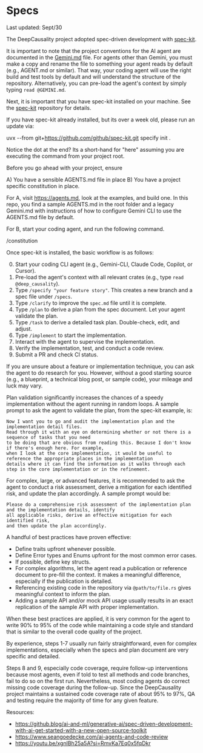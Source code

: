 # Specs

Last updated: Sept/30 

The DeepCausality project adopted spec-driven development with [spec-kit](https://github.com/github/spec-kit?tab=readme-ov-file#-detailed-process).

It is important to note that the project conventions for the AI agent are documented in the [Gemini.md](../GEMINI.md) file. For agents other than Gemini, you must make a copy and rename the file to something your agent reads by default (e.g., AGENT.md or similar). That way, your coding agent will use the right build and test tools by default and will understand the structure of the repository. Alternatively, you can pre-load the agent's context by simply typing `read @GEMINI.md`.

Next, it is important that you have spec-kit installed on your machine. See the [spec-kit](https://github.com/github/spec-kit?tab=readme-ov-file#-detailed-process) repository for details.

If you have spec-kit already installed, but its over a week old, please run an update via:

uvx --from git+https://github.com/github/spec-kit.git specify init .

Notice the dot at the end? Its a short-hand for "here" assuming you are executing the command from your project root. 

Before you go ahead with your project, ensure

A) You have a sensible AGENTS.md file in place
B) You have a project specific constitution in place.

For A, visit https://agents.md, look at the examples, and build one. 
In this repo, you find a sample AGENTS.md in the root folder and a 
legacy Gemini.md with instructions of how to configure Gemini CLI to use the
AGENTS.md file by default.

For B, start your coding agent, and run the following command. 

/constitution

Once spec-kit is installed, the basic workflow is as follows:

0) Start your coding CLI agent (e.g., Gemini-CLI, Claude Code, Copilot, or Cursor).
1) Pre-load the agent's context with all relevant crates (e.g., type `read @deep_causality`).
2) Type `/specify "your feature story"`. This creates a new branch and a spec file under `/specs`.
3) Type `/clarify` to improve the `spec.md` file until it is complete.
4) Type `/plan` to derive a plan from the spec document. Let your agent validate the plan.
5) Type `/task` to derive a detailed task plan. Double-check, edit, and adjust.
6) Type `/implement` to start the implementation.
7) Interact with the agent to supervise the implementation.
8) Verify the implementation, test, and conduct a code review.
9) Submit a PR and check CI status.

If you are unsure about a feature or implementation technique, you can ask the agent to do research for you. However, without a good starting source (e.g., a blueprint, a technical blog post, or sample code), your mileage and luck may vary.

Plan validation significantly increases the chances of a speedy implementation without the agent running in random loops. A sample prompt to ask the agent to validate the plan, from the spec-kit example, is:

    Now I want you to go and audit the implementation plan and the implementation detail files.
    Read through it with an eye on determining whether or not there is a sequence of tasks that you need
    to be doing that are obvious from reading this. Because I don't know if there's enough here. For example,
    when I look at the core implementation, it would be useful to reference the appropriate places in the implementation
    details where it can find the information as it walks through each step in the core implementation or in the refinement.

For complex, large, or advanced features, it is recommended to ask the agent to conduct a risk assessment, derive a mitigation for each identified risk, and update the plan accordingly. A sample prompt would be:

    Please do a comprehensive risk assessment of the implementation plan and the implementation details, identify
    all applicable risks, derive an effective mitigation for each identified risk,
    and then update the plan accordingly.

A handful of best practices have proven effective:

*   Define traits upfront whenever possible.
*   Define Error types and Enums upfront for the most common error cases.
*   If possible, define key structs.
*   For complex algorithms, let the agent read a publication or reference document to pre-fill the context. It makes a
    meaningful difference, especially if the publication is detailed.
*   Referencing existing code in the repository via `@path/to/file.rs` gives meaningful context to inform the plan.
*   Adding a sample API and/or mock API usage usually results in an exact replication of the sample API with proper
    implementation.

When these best practices are applied, it is very common for the agent to write 90% to 95% of the code while maintaining a code style and standard that is similar to the overall code quality of the project.

By experience, steps 1-7 usually run fairly straightforward, even for complex implementations, especially when the specs and plan document are very specific and detailed.

Steps 8 and 9, especially code coverage, require follow-up interventions because most agents, even if told to test all methods and code branches, fail to do so on the first run. Nevertheless, most coding agents do correct missing code coverage during the follow-up. Since the DeepCausality project maintains a sustained code coverage rate of about 95% to 97%, QA and testing require the majority of time for any given feature.

Resources:
* https://github.blog/ai-and-ml/generative-ai/spec-driven-development-with-ai-get-started-with-a-new-open-source-toolkit
* https://www.seangoedecke.com/ai-agents-and-code-review
* https://youtu.be/xgnIBh25a5A?si=RmvKa7Eq0x5fqDkr
